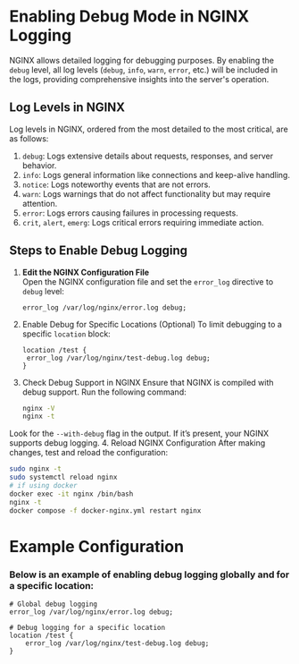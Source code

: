 # Enabling Debug Mode in NGINX Logging

NGINX allows detailed logging for debugging purposes. By enabling the `debug` level, all log levels (`debug`, `info`, `warn`, `error`, etc.) will be included in the logs, providing comprehensive insights into the server's operation.

## Log Levels in NGINX
Log levels in NGINX, ordered from the most detailed to the most critical, are as follows:
1. `debug`: Logs extensive details about requests, responses, and server behavior.
2. `info`: Logs general information like connections and keep-alive handling.
3. `notice`: Logs noteworthy events that are not errors.
4. `warn`: Logs warnings that do not affect functionality but may require attention.
5. `error`: Logs errors causing failures in processing requests.
6. `crit`, `alert`, `emerg`: Logs critical errors requiring immediate action.

## Steps to Enable Debug Logging

1. **Edit the NGINX Configuration File**  
   Open the NGINX configuration file and set the `error_log` directive to `debug` level:
   ```nginx
   error_log /var/log/nginx/error.log debug;
2. Enable Debug for Specific Locations (Optional)
   To limit debugging to a specific `location` block:
   ```nginx
   location /test {
    error_log /var/log/nginx/test-debug.log debug;
   }
   ```
3. Check Debug Support in NGINX
Ensure that NGINX is compiled with debug support. Run the following command:
   ```bash
   nginx -V
   nginx -t
   ```
Look for the `--with-debug` flag in the output. If it’s present, your NGINX supports debug logging.
4. Reload NGINX Configuration
After making changes, test and reload the configuration:
  ```bash
  sudo nginx -t
  sudo systemctl reload nginx
  # if using docker
  docker exec -it nginx /bin/bash
  nginx -t
  docker compose -f docker-nginx.yml restart nginx
  ```
# Example Configuration
### Below is an example of enabling debug logging globally and for a specific location:
```nginx
# Global debug logging
error_log /var/log/nginx/error.log debug;

# Debug logging for a specific location
location /test {
    error_log /var/log/nginx/test-debug.log debug;
}
```
